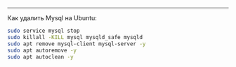 ___
Как удалить Mysql на Ubuntu:

```bash
sudo service mysql stop
sudo killall -KILL mysql mysqld_safe mysqld
sudo apt remove mysql-client mysql-server -y
sudo apt autoremove -y
sudo apt autoclean -y
```
